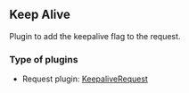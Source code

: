 ## Keep Alive

Plugin to add the keepalive flag to the request.

### Type of plugins

- Request plugin: [KeepaliveRequest](./keepalive.request.ts)
